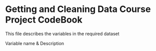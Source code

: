 # Getting and Cleaning Data Course Project CodeBook

This file describes the variables in the required dataset

Variable name	 & Description



